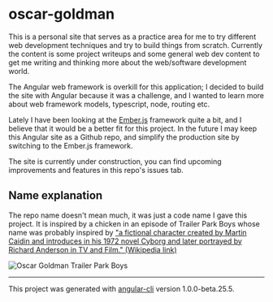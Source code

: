 # oscar-goldman

This is a personal site that serves as a practice area for me to try different web development techniques and try to build things from scratch. Currently the content is some project writeups and some general web dev content to get me writing and thinking more about the web/software development world.

The Angular web framework is overkill for this application; I decided to build the site with Angular because it was a challenge, and I wanted to learn more about web framework models, typescript, node, routing etc.

Lately I have been looking at the [Ember.js](http://emberjs.com) framework quite a bit, and I believe that it would be a better fit for this project. In the future I may keep this Angular site as a Github repo, and simplify the production site by switching to the Ember.js framework.

The site is currently under construction, you can find upcoming improvements and features in this repo's issues tab.

## Name explanation

The repo name doesn't mean much, it was just a code name I gave this project. It is inspired by a chicken in an episode of Trailer Park Boys whose name was probably inspired by ["a fictional character created by Martin Caidin and introduces in his 1972 novel Cyborg and later portrayed by Richard Anderson in TV and Film." (Wikipedia link)](https://en.wikipedia.org/wiki/Oscar_Goldman)

![Oscar Goldman Trailer Park Boys][chicken]

-------

This project was generated with [angular-cli](https://github.com/angular/angular-cli) version 1.0.0-beta.25.5.


[chicken]: https://pbs.twimg.com/profile_images/3620794795/17c0df8c09aeb5b36b5c9bf73d921118_400x400.jpeg "Oscar Goldman TPB"
